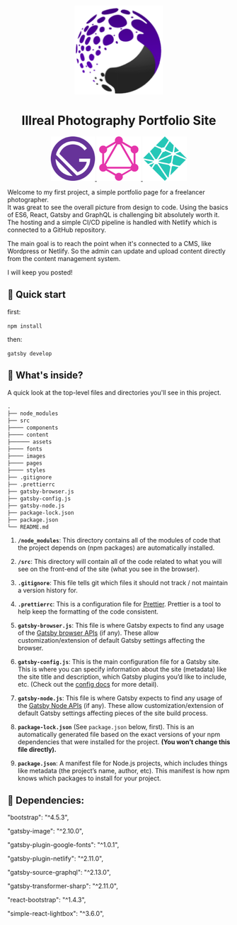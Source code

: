 
<p align="center">
  <a href="https://illreal.netlify.app/">
    <img src="illreal/src/content/assets/illreal-logo.png" width="200" height="200" alt="illreal" />
  </a>
</p>

<h1 align="center">
  Illreal Photography Portfolio Site
</h1>

<p align="center">
   <a href="https://www.gatsbyjs.com">
    <img src="illreal/src/content/assets/gatsby-icon.png" width="100" height="100" alt="gatsby" />
  </a>
  <a href="https://graphql.org/">
    <img src="illreal/src/content/assets/graphql-logo.png" width="100" height="100" alt="graphql" />
  </a>
  <a href="https://www.netlify.com/">
    <img src="illreal/src/content/assets/netlify-logo.png" width="100" height="100" alt="netlify" />
  </a>
</p>

Welcome to my first project, a simple portfolio page for a freelancer photographer.  
It was great to see the overall picture from design to code. Using the basics of ES6, React, Gatsby and GraphQL is challenging bit absolutely worth it. The hosting and a simple CI/CD pipeline is handled with Netlify which is connected to a GitHub repository. 

The main goal is to reach the point when it's connected to a CMS, like Wordpress or Netlify.
So the admin can update and upload content directly from the content management system.

I will keep you posted! 

## 🚀 Quick start

first:

<code>npm install</code>

then:

<code>gatsby develop</code>

## 🧐 What's inside?

A quick look at the top-level files and directories you'll see in this project.

    .
    ├── node_modules
    ├── src
    ├──── components
    ├──── content
    ├────── assets
    ├──── fonts
    ├──── images
    ├──── pages
    ├──── styles
    ├── .gitignore
    ├── .prettierrc
    ├── gatsby-browser.js
    ├── gatsby-config.js
    ├── gatsby-node.js
    ├── package-lock.json
    ├── package.json
    └── README.md

1.  **`/node_modules`**: This directory contains all of the modules of code that the project depends on (npm packages) are automatically installed.

2.  **`/src`**: This directory will contain all of the code related to what you will see on the front-end of the site (what you see in the browser).

3.  **`.gitignore`**: This file tells git which files it should not track / not maintain a version history for.

4.  **`.prettierrc`**: This is a configuration file for [Prettier](https://prettier.io/). Prettier is a tool to help keep the formatting of the code consistent.

5.  **`gatsby-browser.js`**: This file is where Gatsby expects to find any usage of the [Gatsby browser APIs](https://www.gatsbyjs.com/docs/browser-apis/) (if any). These allow customization/extension of default Gatsby settings affecting the browser.

6.  **`gatsby-config.js`**: This is the main configuration file for a Gatsby site. This is where you can specify information about the site (metadata) like the site title and description, which Gatsby plugins you’d like to include, etc. (Check out the [config docs](https://www.gatsbyjs.com/docs/gatsby-config/) for more detail).

7.  **`gatsby-node.js`**: This file is where Gatsby expects to find any usage of the [Gatsby Node APIs](https://www.gatsbyjs.com/docs/node-apis/) (if any). These allow customization/extension of default Gatsby settings affecting pieces of the site build process.


8. **`package-lock.json`** (See `package.json` below, first). This is an automatically generated file based on the exact versions of your npm dependencies that were installed for the project. **(You won’t change this file directly).**

9. **`package.json`**: A manifest file for Node.js projects, which includes things like metadata (the project’s name, author, etc). This manifest is how npm knows which packages to install for your project.

## 🧐 Dependencies:

"bootstrap": "^4.5.3",

"gatsby-image": "^2.10.0",

"gatsby-plugin-google-fonts": "^1.0.1",

"gatsby-plugin-netlify": "^2.11.0",

"gatsby-source-graphql": "^2.13.0",

"gatsby-transformer-sharp": "^2.11.0",

"react-bootstrap": "^1.4.3",

"simple-react-lightbox": "^3.6.0",
